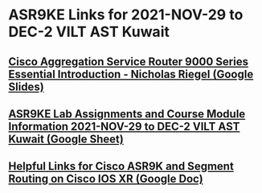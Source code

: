 # ASR9KE Links for 2021-NOV-29 to DEC-2 VILT AST Kuwait 

## [Cisco Aggregation Service Router 9000 Series Essential Introduction - Nicholas Riegel (Google Slides)](https://docs.google.com/presentation/d/11uwnEVE-6pclxhuBTD2GAvT7nyAWpL-gUgQvVdzblO0/edit?usp=sharing)

## [ASR9KE Lab Assignments and Course Module Information 2021-NOV-29 to DEC-2 VILT AST Kuwait (Google Sheet)](https://docs.google.com/spreadsheets/d/1Rxlb-CO9OGGxP0INjgPAWTYUtfCJ1Oa7b3KojqkkeTM/edit?usp=sharing)

## [Helpful Links for Cisco ASR9K and Segment Routing on Cisco IOS XR (Google Doc)](https://docs.google.com/document/d/1RFZEV2qxnsR05hWsKrO9dyimbteiWZRqAUyQdQ4PqZE/edit?usp=sharing)
